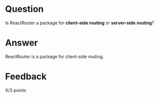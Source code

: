 # Question

Is ReactRouter a package for **client-side routing** or **server-side routing**?

# Answer

ReactRouter is a package for client-side routing.

# Feedback

X/3 points